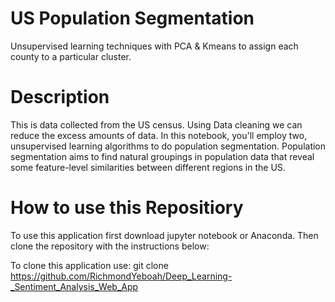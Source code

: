 # US Population Segmentation

Unsupervised learning techniques with PCA &amp; Kmeans to assign each county to a particular cluster.

# Description 
This is data collected from the US census. Using Data cleaning we can reduce the excess amounts of data. In this notebook, you'll employ two, unsupervised learning algorithms to do population segmentation. Population segmentation aims to find natural groupings in population data that reveal some feature-level similarities between different regions in the US. 

# How to use this Repositiory

To use this application first download jupyter notebook or Anaconda. Then clone the repository with the instructions below:

To clone this application use: git clone https://github.com/RichmondYeboah/Deep_Learning-_Sentiment_Analysis_Web_App
